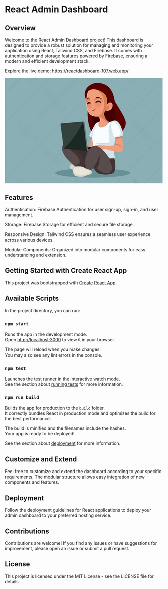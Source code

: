 # React Admin Dashboard


## Overview
Welcome to the React Admin Dashboard project! This dashboard is designed to provide a robust solution for managing and monitoring your application using React, Tailwind CSS, and Firebase. It comes with authentication and storage features powered by Firebase, ensuring a modern and efficient development stack.

Explore the live demo: https://reactdashboard-107.web.app/

![Dashboard Screenshot](./src/assets/girlphoto.jpg)


## Features
Authentication: Firebase Authentication for user sign-up, sign-in, and user management.

Storage: Firebase Storage for efficient and secure file storage.

Responsive Design: Tailwind CSS ensures a seamless user experience across various devices.

Modular Components: Organized into modular components for easy understanding and extension.

## Getting Started with Create React App

This project was bootstrapped with [Create React App](https://github.com/facebook/create-react-app).

## Available Scripts

In the project directory, you can run:

### `npm start`

Runs the app in the development mode.\
Open [http://localhost:3000](http://localhost:3000) to view it in your browser.

The page will reload when you make changes.\
You may also see any lint errors in the console.

### `npm test`

Launches the test runner in the interactive watch mode.\
See the section about [running tests](https://facebook.github.io/create-react-app/docs/running-tests) for more information.

### `npm run build`

Builds the app for production to the `build` folder.\
It correctly bundles React in production mode and optimizes the build for the best performance.

The build is minified and the filenames include the hashes.\
Your app is ready to be deployed!

See the section about [deployment](https://facebook.github.io/create-react-app/docs/deployment) for more information.

## Customize and Extend
Feel free to customize and extend the dashboard according to your specific requirements. The modular structure allows easy integration of new components and features.

## Deployment
Follow the deployment guidelines for React applications to deploy your admin dashboard to your preferred hosting service.

## Contributions
Contributions are welcome! If you find any issues or have suggestions for improvement, please open an issue or submit a pull request.

## License
This project is licensed under the MIT License - see the LICENSE file for details.
